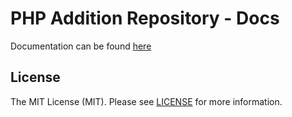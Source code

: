 # PHP Addition Repository - Docs

Documentation can be found [here](https://php-addition-repository.github.io/)

## License

The MIT License (MIT). Please see [LICENSE](LICENSE.md) for more information.